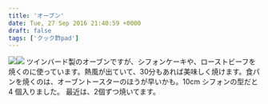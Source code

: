 ```yaml
---
title: 'オーブン'
date: Tue, 27 Sep 2016 21:40:59 +0000
draft: false
tags: ['クック酢pad']
---
```


[![](//ws-fe.amazon-adsystem.com/widgets/q?_encoding=UTF8&ASIN=B002MRRA0W&Format=_SL110_&ID=AsinImage&MarketPlace=JP&ServiceVersion=20070822&WS=1&tag=hrm0a-22)](//www.amazon.co.jp/gp/product/B002MRRA0W/ref=as_li_tf_il?ie=UTF8&camp=247&creative=1211&creativeASIN=B002MRRA0W&linkCode=as2&tag=hrm0a-22)![](//ir-jp.amazon-adsystem.com/e/ir?t=hrm0a-22&l=as2&o=9&a=B002MRRA0W) ツインバード製のオーブンですが、シフォンケーキや、ローストビーフを焼くのに使っています。熱風が出ていて、30分もあれば美味しく焼けます。食パンを焼くのは、オーブントースターのほうが早いかも。10cm シフォンの型だと 4 個入りました。 最近は、2個ずつ焼いてます。